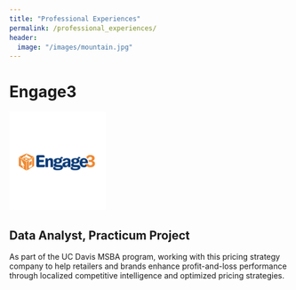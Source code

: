 ```yaml
---
title: "Professional Experiences"
permalink: /professional_experiences/
header:
  image: "/images/mountain.jpg"
---
```


# Engage3
[![Foo](images\Experience\engage3.PNG)](https://www.linkedin.com/company/engage3/)
## Data Analyst, Practicum Project
As part of the UC Davis MSBA program, working with this pricing strategy company to help retailers and brands enhance profit-and-loss performance through localized competitive intelligence and optimized pricing strategies.
